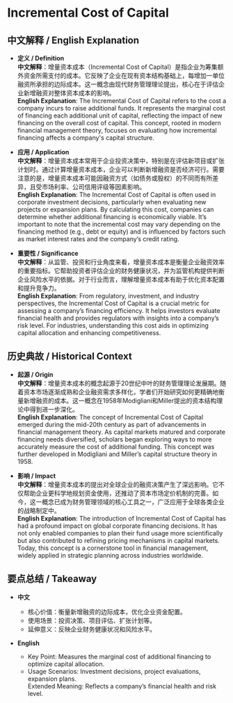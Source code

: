 # Incremental Cost of Capital

## 中文解释 / English Explanation

* **定义 / Definition**  
  **中文解释**：增量资本成本（Incremental Cost of Capital）是指企业为筹集额外资金所需支付的成本。它反映了企业在现有资本结构基础上，每增加一单位融资所承担的边际成本。这一概念由现代财务管理理论提出，核心在于评估企业新增融资对整体资本成本的影响。  
  **English Explanation**: The Incremental Cost of Capital refers to the cost a company incurs to raise additional funds. It represents the marginal cost of financing each additional unit of capital, reflecting the impact of new financing on the overall cost of capital. This concept, rooted in modern financial management theory, focuses on evaluating how incremental financing affects a company's capital structure.

* **应用 / Application**  
  **中文解释**：增量资本成本常用于企业投资决策中，特别是在评估新项目或扩张计划时。通过计算增量资本成本，企业可以判断新增融资是否经济可行。需要注意的是，增量资本成本可能因融资方式（如债务或股权）的不同而有所差异，且受市场利率、公司信用评级等因素影响。  
  **English Explanation**: The Incremental Cost of Capital is often used in corporate investment decisions, particularly when evaluating new projects or expansion plans. By calculating this cost, companies can determine whether additional financing is economically viable. It’s important to note that the incremental cost may vary depending on the financing method (e.g., debt or equity) and is influenced by factors such as market interest rates and the company’s credit rating.

* **重要性 / Significance**  
  **中文解释**：从监管、投资和行业角度来看，增量资本成本是衡量企业融资效率的重要指标。它帮助投资者评估企业的财务健康状况，并为监管机构提供判断企业风险水平的依据。对于行业而言，理解增量资本成本有助于优化资本配置和提升竞争力。  
  **English Explanation**: From regulatory, investment, and industry perspectives, the Incremental Cost of Capital is a crucial metric for assessing a company’s financing efficiency. It helps investors evaluate financial health and provides regulators with insights into a company’s risk level. For industries, understanding this cost aids in optimizing capital allocation and enhancing competitiveness.

## 历史典故 / Historical Context

* **起源 / Origin**  
  **中文解释**：增量资本成本的概念起源于20世纪中叶的财务管理理论发展期。随着资本市场逐渐成熟和企业融资需求多样化，学者们开始研究如何更精确地衡量新增融资的成本。这一概念在1958年Modigliani和Miller提出的资本结构理论中得到进一步深化。  
  **English Explanation**: The concept of Incremental Cost of Capital emerged during the mid-20th century as part of advancements in financial management theory. As capital markets matured and corporate financing needs diversified, scholars began exploring ways to more accurately measure the cost of additional funding. This concept was further developed in Modigliani and Miller’s capital structure theory in 1958.

* **影响 / Impact**  
  **中文解释**：增量资本成本的提出对全球企业的融资决策产生了深远影响。它不仅帮助企业更科学地规划资金使用，还推动了资本市场定价机制的完善。如今，这一概念已成为财务管理领域的核心工具之一，广泛应用于全球各类企业的战略制定中。  
  **English Explanation**: The introduction of Incremental Cost of Capital has had a profound impact on global corporate financing decisions. It has not only enabled companies to plan their fund usage more scientifically but also contributed to refining pricing mechanisms in capital markets. Today, this concept is a cornerstone tool in financial management, widely applied in strategic planning across industries worldwide.

## 要点总结 / Takeaway

* **中文**  
  - 核心价值：衡量新增融资的边际成本，优化企业资金配置。  
  - 使用场景：投资决策、项目评估、扩张计划等。  
  - 延伸意义：反映企业财务健康状况和风险水平。

* **English**  
  - Key Point: Measures the marginal cost of additional financing to optimize capital allocation.  
  - Usage Scenarios: Investment decisions, project evaluations, expansion plans.  
Extended Meaning: Reflects a company’s financial health and risk level.